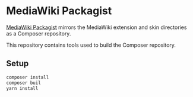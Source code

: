 # MediaWiki Packagist

[MediaWiki Packagist](https://mwpackagist.netlib.re/) mirrors the MediaWiki extension and skin directories as a Composer repository.

This repository contains tools used to build the Composer repository.

## Setup

```bash
composer install
composer buil
yarn install
```
